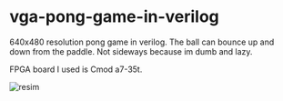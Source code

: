 # vga-pong-game-in-verilog
640x480 resolution pong game in verilog. The ball can bounce up and down from the paddle. Not sideways because im dumb and lazy.

FPGA board I used is Cmod a7-35t.

![resim](https://user-images.githubusercontent.com/120679137/221266258-2677809d-9571-495b-aca0-e400995dc49c.png)

